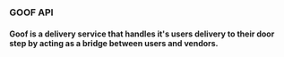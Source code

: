 ### **GOOF API**

#### Goof is a delivery service that handles it's users delivery to their door step by acting as a bridge between users and vendors.
